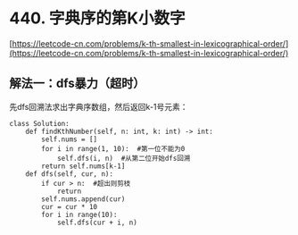 # 440. 字典序的第K小数字

[https://leetcode-cn.com/problems/k-th-smallest-in-lexicographical-order/](https://leetcode-cn.com/problems/k-th-smallest-in-lexicographical-order/)

## 解法一：dfs暴力（超时）

先dfs回溯法求出字典序数组，然后返回k-1号元素：

```text
class Solution:
    def findKthNumber(self, n: int, k: int) -> int:
        self.nums = []
        for i in range(1, 10):  #第一位不能为0
            self.dfs(i, n)  #从第二位开始dfs回溯
        return self.nums[k-1]
    def dfs(self, cur, n):
        if cur > n:  #超出则剪枝
            return
        self.nums.append(cur)
        cur = cur * 10
        for i in range(10):
            self.dfs(cur + i, n)
```

